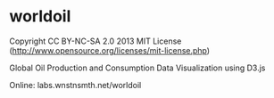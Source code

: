 worldoil
========

Copyright CC BY-NC-SA 2.0 2013
MIT License (http://www.opensource.org/licenses/mit-license.php)

Global Oil Production and Consumption Data Visualization using D3.js

Online: labs.wnstnsmth.net/worldoil
